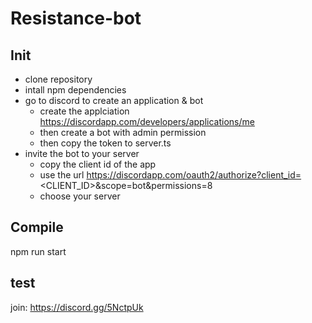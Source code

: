 # Resistance-bot

## Init

* clone repository
* intall npm dependencies
* go to discord to create an application & bot
  * create the applciation https://discordapp.com/developers/applications/me 
  * then create a bot with admin permission
  * then copy the token to server.ts
* invite the bot to your server
  * copy the client id of the app
  * use the url https://discordapp.com/oauth2/authorize?client_id=<CLIENT_ID>&scope=bot&permissions=8
  * choose your server


## Compile

npm run start

## test

join: https://discord.gg/5NctpUk
